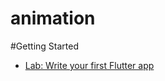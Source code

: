 # animation



#Getting Started


- [Lab: Write your first Flutter app](https://docs.flutter.dev/get-started/codelab)




